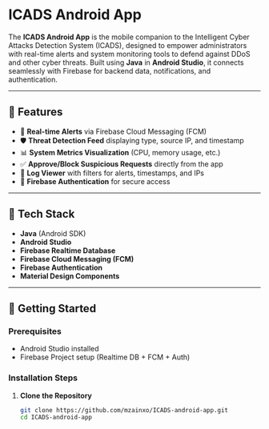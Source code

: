 # ICADS Android App

The **ICADS Android App** is the mobile companion to the Intelligent Cyber Attacks Detection System (ICADS), designed to empower administrators with real-time alerts and system monitoring tools to defend against DDoS and other cyber threats. Built using **Java** in **Android Studio**, it connects seamlessly with Firebase for backend data, notifications, and authentication.

---

## 📱 Features

- 🔔 **Real-time Alerts** via Firebase Cloud Messaging (FCM)
- 🛡️ **Threat Detection Feed** displaying type, source IP, and timestamp
- 📊 **System Metrics Visualization** (CPU, memory usage, etc.)
- ✅ **Approve/Block Suspicious Requests** directly from the app
- 📂 **Log Viewer** with filters for alerts, timestamps, and IPs
- 🔐 **Firebase Authentication** for secure access

---

## 🧰 Tech Stack

- **Java** (Android SDK)
- **Android Studio**
- **Firebase Realtime Database**
- **Firebase Cloud Messaging (FCM)**
- **Firebase Authentication**
- **Material Design Components**

---

## 🚀 Getting Started

### Prerequisites

- Android Studio installed
- Firebase Project setup (Realtime DB + FCM + Auth)

### Installation Steps

1. **Clone the Repository**

   ```bash
   git clone https://github.com/mzainxo/ICADS-android-app.git
   cd ICADS-android-app
